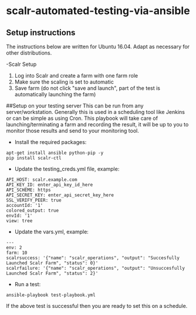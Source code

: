 # scalr-automated-testing-via-ansible
## Setup instructions

The instructions below are written for Ubuntu 16.04. Adapt as necessary for other distributions.

-Scalr Setup
1. Log into Scalr and create a farm with one farm role
2. Make sure the scaling is set to automatic
3. Save farm (do not click "save and launch", part of the test is automatically launching the farm)

##Setup on your testing server
This can be run from any server/workstation. Generally this is used in a scheduling tool like Jenkins or can be simple as using Cron. This playbook will take care of launching/terminating a farm and recording the result, it will be up to you to monitor those results and send to your monitoring tool.

- Install the required packages:
```
apt-get install ansible python-pip -y
pip install scalr-ctl
```

- Update the testing_creds.yml file, example:
```
API_HOST: scalr.example.com
API_KEY_ID: enter_api_key_id_here
API_SCHEME: https
API_SECRET_KEY: enter_api_secret_key_here
SSL_VERIFY_PEER: true
accountId: '1'
colored_output: true
envId: '1'
view: tree
```

- Update the vars.yml, example:
```
---
env: 2
farm: 10
scalrsuccess: '{"name": "scalr_operations", "output": "Succesfully Launched Scalr Farm", "status": 0}'
scalrfailure: '{"name": "scalr_operations", "output": "Unsuccesfully Launched Scalr Farm", "status": 2}'
```

- Run a test: 
```
ansible-playbook test-playbook.yml
```

If the above test is successful then you are ready to set this on a schedule.
